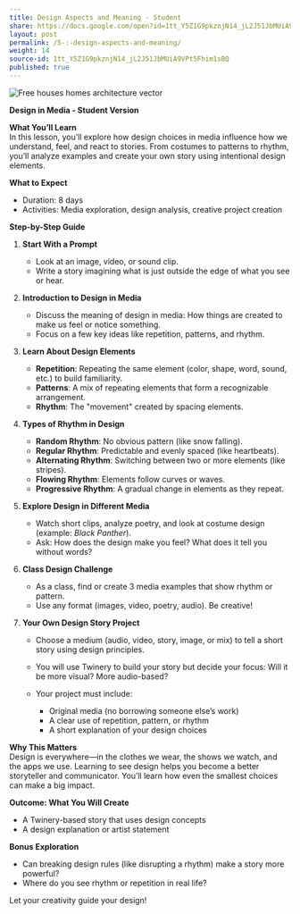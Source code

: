 ```yaml
---
title: Design Aspects and Meaning - Student
share: https://docs.google.com/open?id=1tt_Y5Z1G9pkznjN14_jL2J51JbMUiA9VPt5Fhim1sBQ
layout: post
permalink: /5-:-design-aspects-and-meaning/
weight: 14
source-id: 1tt_Y5Z1G9pkznjN14_jL2J51JbMUiA9VPt5Fhim1sBQ
published: true
---
```

<!--StartFragment-->

![Free houses homes architecture vector](https://cdn.pixabay.com/photo/2013/07/13/10/49/houses-157869_1280.png)

<!--EndFragment--><!--StartFragment-->

**Design in Media - Student Version**

**What You’ll Learn**\
In this lesson, you’ll explore how design choices in media influence how we understand, feel, and react to stories. From costumes to patterns to rhythm, you’ll analyze examples and create your own story using intentional design elements.

**What to Expect**

* Duration: 8 days
* Activities: Media exploration, design analysis, creative project creation

**Step-by-Step Guide**

1. **Start With a Prompt**

   * Look at an image, video, or sound clip.
   * Write a story imagining what is just outside the edge of what you see or hear.
2. **Introduction to Design in Media**

   * Discuss the meaning of design in media: How things are created to make us feel or notice something.
   * Focus on a few key ideas like repetition, patterns, and rhythm.
3. **Learn About Design Elements**

   * **Repetition**: Repeating the same element (color, shape, word, sound, etc.) to build familiarity.
   * **Patterns**: A mix of repeating elements that form a recognizable arrangement.
   * **Rhythm**: The "movement" created by spacing elements.
4. **Types of Rhythm in Design**

   * **Random Rhythm**: No obvious pattern (like snow falling).
   * **Regular Rhythm**: Predictable and evenly spaced (like heartbeats).
   * **Alternating Rhythm**: Switching between two or more elements (like stripes).
   * **Flowing Rhythm**: Elements follow curves or waves.
   * **Progressive Rhythm**: A gradual change in elements as they repeat.
5. **Explore Design in Different Media**

   * Watch short clips, analyze poetry, and look at costume design (example: *Black Panther*).
   * Ask: How does the design make you feel? What does it tell you without words?
6. **Class Design Challenge**

   * As a class, find or create 3 media examples that show rhythm or pattern.
   * Use any format (images, video, poetry, audio). Be creative!
7. **Your Own Design Story Project**

   * Choose a medium (audio, video, story, image, or mix) to tell a short story using design principles.
   * You will use Twinery to build your story but decide your focus: Will it be more visual? More audio-based?
   * Your project must include:

     * Original media (no borrowing someone else’s work)
     * A clear use of repetition, pattern, or rhythm
     * A short explanation of your design choices

**Why This Matters**\
Design is everywhere—in the clothes we wear, the shows we watch, and the apps we use. Learning to see design helps you become a better storyteller and communicator. You’ll learn how even the smallest choices can make a big impact.

**Outcome: What You Will Create**

* A Twinery-based story that uses design concepts
* A design explanation or artist statement

**Bonus Exploration**

* Can breaking design rules (like disrupting a rhythm) make a story more powerful?
* Where do you see rhythm or repetition in real life?

Let your creativity guide your design!

<!--EndFragment-->
